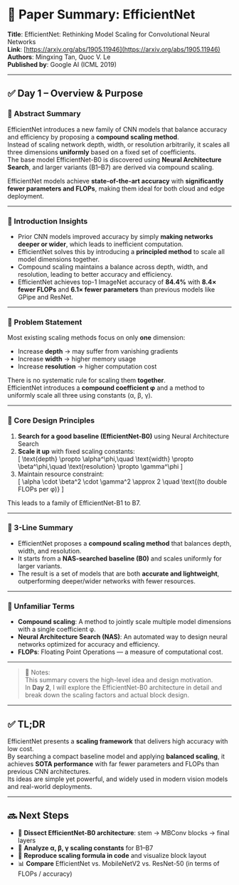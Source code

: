 # 📄 Paper Summary: EfficientNet

**Title**: EfficientNet: Rethinking Model Scaling for Convolutional Neural Networks  
**Link**: [https://arxiv.org/abs/1905.11946](https://arxiv.org/abs/1905.11946)  
**Authors**: Mingxing Tan, Quoc V. Le  
**Published by**: Google AI (ICML 2019)  

---

## ✅ Day 1 – Overview & Purpose

### 📌 Abstract Summary
EfficientNet introduces a new family of CNN models that balance accuracy and efficiency by proposing a **compound scaling method**.  
Instead of scaling network depth, width, or resolution arbitrarily, it scales all three dimensions **uniformly** based on a fixed set of coefficients.  
The base model EfficientNet-B0 is discovered using **Neural Architecture Search**, and larger variants (B1–B7) are derived via compound scaling.  

EfficientNet models achieve **state-of-the-art accuracy** with **significantly fewer parameters and FLOPs**, making them ideal for both cloud and edge deployment.

---

### 📌 Introduction Insights
- Prior CNN models improved accuracy by simply **making networks deeper or wider**, which leads to inefficient computation.  
- EfficientNet solves this by introducing a **principled method** to scale all model dimensions together.  
- Compound scaling maintains a balance across depth, width, and resolution, leading to better accuracy and efficiency.  
- EfficientNet achieves top-1 ImageNet accuracy of **84.4%** with **8.4× fewer FLOPs** and **6.1× fewer parameters** than previous models like GPipe and ResNet.

---

### 📌 Problem Statement

Most existing scaling methods focus on only **one** dimension:  
- Increase **depth** → may suffer from vanishing gradients  
- Increase **width** → higher memory usage  
- Increase **resolution** → higher computation cost  

There is no systematic rule for scaling them **together**.  
EfficientNet introduces a **compound coefficient φ** and a method to uniformly scale all three using constants (α, β, γ).

---

### 📌 Core Design Principles

1. **Search for a good baseline (EfficientNet-B0)** using Neural Architecture Search  
2. **Scale it up** with fixed scaling constants:  
   \[
   \text{depth} \propto \alpha^\phi,\quad 
   \text{width} \propto \beta^\phi,\quad 
   \text{resolution} \propto \gamma^\phi
   \]  
3. Maintain resource constraint:  
   \[
   \alpha \cdot \beta^2 \cdot \gamma^2 \approx 2 \quad \text{(to double FLOPs per φ)}
   \]

This leads to a family of EfficientNet-B1 to B7.

---

### 📌 3-Line Summary

- EfficientNet proposes a **compound scaling method** that balances depth, width, and resolution.  
- It starts from a **NAS-searched baseline (B0)** and scales uniformly for larger variants.  
- The result is a set of models that are both **accurate and lightweight**, outperforming deeper/wider networks with fewer resources.

---

### 📌 Unfamiliar Terms
- **Compound scaling**: A method to jointly scale multiple model dimensions with a single coefficient φ.  
- **Neural Architecture Search (NAS)**: An automated way to design neural networks optimized for accuracy and efficiency.  
- **FLOPs**: Floating Point Operations — a measure of computational cost.

---

> 📝 Notes:  
> This summary covers the high-level idea and design motivation.  
> In **Day 2**, I will explore the EfficientNet-B0 architecture in detail and break down the scaling factors and actual block design.

---

## ✅ TL;DR

EfficientNet presents a **scaling framework** that delivers high accuracy with low cost.  
By searching a compact baseline model and applying **balanced scaling**, it achieves **SOTA performance** with far fewer parameters and FLOPs than previous CNN architectures.  
Its ideas are simple yet powerful, and widely used in modern vision models and real-world deployments.

---

## 🔜 Next Steps

- 🧱 **Dissect EfficientNet-B0 architecture**: stem → MBConv blocks → final layers  
- 🔢 **Analyze α, β, γ scaling constants** for B1–B7  
- 🧪 **Reproduce scaling formula in code** and visualize block layout  
- 📊 **Compare** EfficientNet vs. MobileNetV2 vs. ResNet-50 (in terms of FLOPs / accuracy)

